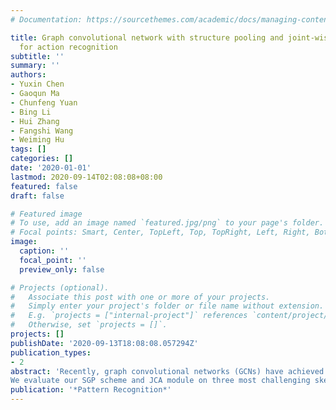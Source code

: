 ```yaml
---
# Documentation: https://sourcethemes.com/academic/docs/managing-content/

title: Graph convolutional network with structure pooling and joint-wise channel attention
  for action recognition
subtitle: ''
summary: ''
authors:
- Yuxin Chen
- Gaoqun Ma
- Chunfeng Yuan
- Bing Li
- Hui Zhang
- Fangshi Wang
- Weiming Hu
tags: []
categories: []
date: '2020-01-01'
lastmod: 2020-09-14T02:08:08+08:00
featured: false
draft: false

# Featured image
# To use, add an image named `featured.jpg/png` to your page's folder.
# Focal points: Smart, Center, TopLeft, Top, TopRight, Left, Right, BottomLeft, Bottom, BottomRight.
image:
  caption: ''
  focal_point: ''
  preview_only: false

# Projects (optional).
#   Associate this post with one or more of your projects.
#   Simply enter your project's folder or file name without extension.
#   E.g. `projects = ["internal-project"]` references `content/project/deep-learning/index.md`.
#   Otherwise, set `projects = []`.
projects: []
publishDate: '2020-09-13T18:08:08.057294Z'
publication_types:
- 2
abstract: 'Recently, graph convolutional networks (GCNs) have achieved state-of-the-art results for skeleton based action recognition by expanding convolutional neural networks (CNNs) to graphs. However, due to the lack of effective feature aggregation method, e.g. max pooling in CNN, existing GCN-based methods only learn local information among adjacent joints and are hard to obtain high-level interaction features, such as interactions between five parts of human body. Moreover, subtle differences of confusing actions often hide in specific channels of key joints’ features, this kind of discriminative information is rarely exploited in previous methods. In this paper, we propose a novel graph convolutional network with structure based graph pooling (SGP) scheme and joint-wise channel attention (JCA) modules. The SGP scheme pools the human skeleton graph according to the prior knowledge of human body’s typology. This pooling scheme not only leads to more global representations but also reduces the amount of parameters and computation cost. The JCA module learns to selectively focus on discriminative joints of skeleton and pays different levels of attention to different channels. This novel attention mechanism enhance the model’s ability to classify confusing actions.  
We evaluate our SGP scheme and JCA module on three most challenging skeleton based action recognition datasets: NTU-RGB+D, Kinetics-M, and SYSU-3D. Our method outperforms the state-of-art methods on three benchmarks.'
publication: '*Pattern Recognition*'
---
```


